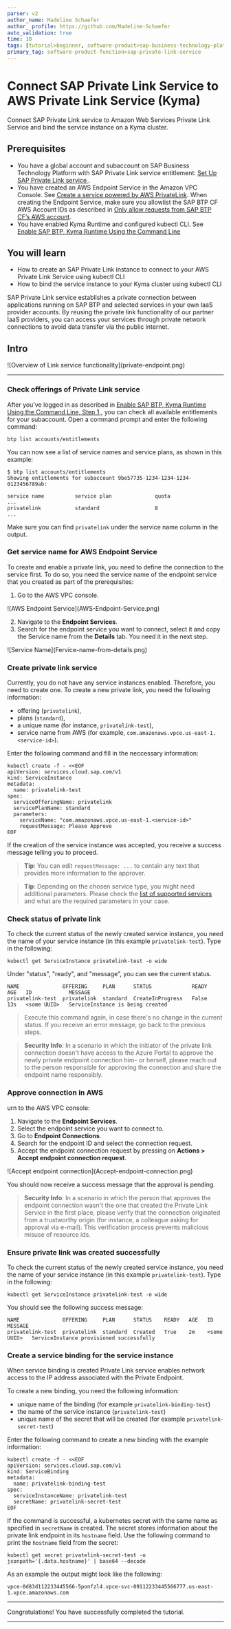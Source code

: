 ```yaml
---
parser: v2
author_name: Madeline Schaefer
author_ profile: https://github.com/Madeline-Schaefer
auto_validation: true
time: 10
tags: [tutorial>beginner, software-product>sap-business-technology-platform, software-product-function>sap-btp-cockpit, tutorial>license, software-product-function>sap-private-link-service, software-product-function>sap-btp-command-line-interface]
primary_tag: software-product-function>sap-private-link-service
---
```


# Connect SAP Private Link Service to AWS Private Link Service (Kyma)
<!-- description --> Connect SAP Private Link service to Amazon Web Services Private Link Service and bind the service instance on a Kyma cluster.

## Prerequisites
- You have a global account and subaccount on SAP Business Technology Platform with SAP Private Link service entitlement: [Set Up SAP Private Link service ](private-link-onboarding).
- You have created an AWS Endpoint Service in the Amazon VPC Console. See [Create a service powered by AWS PrivateLink](https://docs.aws.amazon.com/vpc/latest/privatelink/create-endpoint-service.html).
When creating the Endpoint Service, make sure you allowlist the SAP BTP CF AWS Account IDs as described in [Only allow requests from SAP BTP CF’s AWS account](https://help.sap.com/docs/private-link/private-link1/best-practices-for-secure-endpoint-approval-on-aws).
- You have enabled Kyma Runtime and configured kubectl CLI. See [Enable SAP BTP, Kyma Runtime Using the Command Line](https://developers.sap.com/tutorials/btp-cli-setup-kyma-cluster.html)

## You will learn
  - How to create an SAP Private Link instance to connect to your AWS Private Link Service using kubectl CLI
  - How to bind the service instance to your Kyma cluster using kubectl CLI

 SAP Private Link service establishes a private connection between applications running on SAP BTP and selected services in your own IaaS provider accounts. By reusing the private link functionality of our partner IaaS providers, you can access your services through private network connections to avoid data transfer via the public internet.

## Intro
<!-- border -->![Overview of  Link service functionality](private-endpoint.png)

---

### Check offerings of Private Link service


After you’ve logged in as described in [Enable SAP BTP, Kyma Runtime Using the Command Line, Step 1,](https://developers.sap.com/tutorials/btp-cli-setup-kyma-cluster.html), you can check all available entitlements for your subaccount. Open a command prompt and enter the following command:

```Shell/Bash
btp list accounts/entitlements
```

You can now see a list of service names and service plans, as shown in this example:

```Shell/Bash
$ btp list accounts/entitlements
Showing entitlements for subaccount 9be57735-1234-1234-1234-0123456789ab:

service name          service plan              quota
...
privatelink           standard                  8
...
```

Make sure you can find `privatelink` under the service name column in the output.


### Get service name for AWS Endpoint Service


To create and enable a private link, you need to define the connection to the service first. To do so, you need the service name of the endpoint service that you created as part of the prerequisites:

1. Go to the AWS VPC console.
<!-- border -->![AWS Endpoint Service](AWS-Endpoint-Service.png)

2. Navigate to the **Endpoint Services**.
3. Search for the endpoint service you want to connect, select it and copy the Service name from the **Details** tab. You need it in the next step.

<!-- border -->![Service Name](Fervice-name-from-details.png)


### Create private link service 


Currently, you do not have any service instances enabled. Therefore, you need to create one. To create a new private link, you need the following information:

- offering (`privatelink`),
- plans (`standard`),
- a unique name (for instance, `privatelink-test`),
- service name from AWS (for example, `com.amazonaws.vpce.us-east-1.<service-id>`).

Enter the following command and fill in the neccessary information:

```Shell/Bash
kubectl create -f - <<EOF
apiVersion: services.cloud.sap.com/v1
kind: ServiceInstance
metadata:
  name: privatelink-test
spec:
  serviceOfferingName: privatelink
  servicePlanName: standard
  parameters:
    serviceName: "com.amazonaws.vpce.us-east-1.<service-id>"
    requestMessage: Please Approve 
EOF
```

If the creation of the service instance was accepted, you receive a success message telling you to proceed.

> **Tip**: You can edit `requestMessage: ...` to contain any text that provides more information to the approver.

> **Tip**: Depending on the chosen service type, you might need additional parameters. Please check the [list of supported services](https://help.sap.com/docs/private-link/private-link1/consume-amazon-web-services-in-sap-btp?version=CLOUD) and what are the required parameters in your case.


### Check status of private link 


To check the current status of the newly created service instance, you need the name of your service instance (in this example `privatelink-test`). Type in the following:

```Shell/Bash
kubectl get ServiceInstance privatelink-test -o wide
```

Under "status", "ready", and "message", you can see the current status.

```Shell/Bash
NAME              OFFERING     PLAN      STATUS             READY   AGE   ID            MESSAGE
privatelink-test  privatelink  standard  CreateInProgress   False   13s   <some UUID>   ServiceInstance is being created
```

>  Execute this command again, in case there's no change in the current status. If you receive an error message, go back to the previous steps.


> **Security Info**: In a scenario in which the initiator of the private link connection doesn't have access to the Azure Portal to approve the newly private endpoint connection him- or herself, please reach out to the person responsible for approving the connection and share the endpoint name responsibly.


### Approve connection in AWS


urn to the AWS VPC console:

1. Navigate to the **Endpoint Services**.
2. Select the endpoint service you want to connect to.
3. Go to **Endpoint Connections**.
4. Search for the endpoint ID and select the connection request.
5. Accept the endpoint connection request by pressing on **Actions > Accept endpoint connection request**.

<!-- border -->![Accept endpoint connection](Accept-endpoint-connection.png)


You should now receive a success message that the approval is pending.

>**Security Info**: In a scenario in which the person that approves the endpoint connection wasn't the one that created the Private Link Service in the first place, please verify that the connection originated from a trustworthy origin (for instance, a colleague asking for approval via e-mail). This verification process prevents malicious misuse of resource ids.


### Ensure private link was created successfully


To check the current status of the newly created service instance, you need the name of your service instance (in this example `privatelink-test`). Type in the following:

```Shell/Bash
kubectl get ServiceInstance privatelink-test -o wide
```

You should see the following success message:

```Shell/Bash
NAME              OFFERING     PLAN      STATUS    READY   AGE   ID            MESSAGE
privatelink-test  privatelink  standard  Created   True    2m    <some UUID>   ServiceInstance provisioned successfully
```


### Create a service binding for the service instance


When service binding is created Private Link service enables network access to the IP address associated with the Private Endpoint.

To create a new binding, you need the following information:

- unique name of the binding (for example ```privatelink-binding-test```)
- the name of the service instance (```privatelink-test```)
- unique name of the secret that will be created (for example ```privatelink-secret-test```)

Enter the following command to create a new binding with the example information:

```Shell/Bash
kubectl create -f - <<EOF
apiVersion: services.cloud.sap.com/v1
kind: ServiceBinding
metadata:
  name: privatelink-binding-test
spec:
  serviceInstanceName: privatelink-test
  secretName: privatelink-secret-test
EOF
```

If the command is successful, a kubernetes secret with the same name as specified in `secretName` is created. The secret stores information about the private link endpoint in its `hostname` field. Use the following command to print the `hostname` field from the secret:

```Shell/Bash
kubectl get secret privatelink-secret-test -o jsonpath='{.data.hostname}' | base64 --decode
```

As an example the output might look like the following:

```Shell/Bash
vpce-0d83d112233445566-5ponfzl4.vpce-svc-09112233445566777.us-east-1.vpce.amazonaws.com
```

---

Congratulations! You have successfully completed the tutorial.

---
